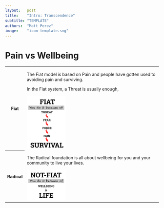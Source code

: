 ```yaml
---
layout:   post
title:    "Intro: Transcendence"
subtitle: "TEMPLATE"
authors:  "Matt Perez"
image:    "icon-template.svg"
---
```


<div style='display:none; '>
 <p>Intro to the <span class='_paradigm'>Fiat System</span> and to the <span class='_paradigm'>Radical Foundation.</span>.</p>
</div>

<h1>Pain vs Wellbeing</h1>
 <div class='_center'>
  <table class='_h2table'>
   <tr>
    <th><span class='_paradigm'>Fiat</span></th>
    <td>
     <p>The <span class='_paradigm'>Fiat</span> model is based on Pain and people have gotten used to avoiding pain and surviving.</p>
     <p>In the <span class='_paradigm'>Fiat</span> system, a Threat is usually enough,</p>
      <div class='_center'>
       <img
        src='/assets/img/pic-fiat-pain.svg'
        width='30%'
        alt=''>
      </div>
    </td>
   </tr>
   <tr>
    <th><span class='_paradigm'>Radical</span></th>
    <td>
     <p>The <span class='_paradigm'>Radical</span> foundation is all about wellbeing for you and your community to live your lives.</p>
      <div class='_center'>
       <img
        src='/assets/img/pic-radical-wellbeing.svg'
        width='30%'
        alt=''>
      </div>
    </td>
   </tr>
  </table>
 </div>
